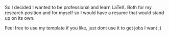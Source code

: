 So I decided I wanted to be professional and learn LaTeX. Both for my research position and for myself so I would have a resume that would stand up on its own.

Feel free to use my template if you like, just dont use it to get jobs I want ;)
